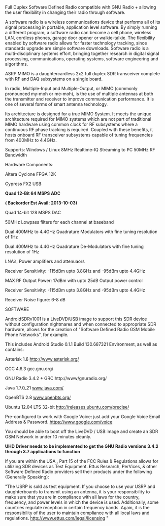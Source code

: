 Full Duplex Software Defined Radio compatible with GNU Radio + allowing the user flexibility in changing their radio through software.

A software radio is a wireless communications device that performs all of its signal processing in portable, application level software. By simply running a different program, a software radio can become a cell phone, wireless LAN, cordless phones, garage door opener or walkie-talkie. The flexibility enabled by software radio allows for faster technology tracking, since standards upgrade are simple software downloads. Software radio is a multi-disciplinary systems effort, bringing together research in digital signal processing, communications, operating systems, software engineering and algorithms.

ASRP MIMO is a daughtercardless 2x2 full duplex SDR transceiver complete with RF and DAQ subsystems on a single board.

In radio, Multiple-Input and Multiple-Output, or MIMO (commonly pronounced my-moh or me-moh), is the use of multiple antennas at both the transmitter and receiver to improve communication performance.  It is one of several forms of smart antenna technology.

Its architecture is designed for a true MIMO System. It meets the unique architecture required for MIMO systems which are not part of traditional MIMO hardware using common clock for RF subsystems where a continuous RF phase tracking is required. Coupled with these benefits, it hosts onboard RF transceiver subsystems capable of tuning frequencies from 400MHz to 4.4GHz.

Supports: Windows / Linux
8MHz Realtime-IQ Streaming to PC
50MHz RF Bandwidth

Hardware Components:

Altera Cyclone FPGA 12K

Cypress FX2 USB

**Quad 12-Bit 64 MSPS ADC**

**( Backorder Est Avail: 2013-10-03)**

Quad 14-bit 128 MSPS DAC

50MHz Lowpass filters for each channel at baseband

Dual 400MHz to 4.4GHz Quadrature Modulators with fine tuning resolution of 1Hz

Dual 400MHz to 4.4GHz Quadrature De-Modulators with fine tuning resolution of 1Hz

LNA’s, Power amplifiers and attenuaors

Receiver Sensitivity: -115dBm upto 3.8GHz and -95dBm upto 4.4GHz

MAX RF Output Power: 17dBm with upto 25dB Output power control

Receiver Sensitivity: -115dBm upto 3.8GHz and -95dBm upto 4.4GHz

Receiver Noise figure: 6-8 dB

SOFTWARE

AndroidSDRv1001 is a LiveDVD/USB image to support this SDR device without configuration nightmares and when connected to appropriate SDR hardware, allows for the creation of "Software Defined Radio GSM Mobile Phone Networks", for example.

This includes Android Studio 0.1.1 Build 130.687321 Environment, as well as contains:

Asterisk 1.8  http://www.asterisk.org/

GCC 4.6.3  gcc.gnu.org/‎

GNU Radio 3.4.2 + GRC http://www/gnuradio.org/‎

Java 1.7.0\_21 www.java.com/‎

OpenBTS 2.8 www.openbts.org/

Ubuntu 12.04 LTS 32-bit  http://releases.ubuntu.com/precise/‎

Pre-configured to work with Google Voice: just add your Google Voice Email Address & Password.  https://www.google.com/voice‎

You should be able to boot off the LiveDVD / USB image and create an SDR GSM Network in under 10 minutes cleanly.

**UHD Driver needs to be implemented to get the GNU Radio versions 3.4.2 through 3.7 applications to function**

If you are within the USA , Part 15 of the FCC Rules & Regulations allows for utilizing SDR devices as Test Equipment.  Ettus Research, PerVices, & other Software Defined Radio providers sell their products under the following (Generally Speaking):

"The USRP is sold as test equipment. If you choose to use your USRP and daughterboards to transmit using an antenna, it is your responsibility to make sure that you are in compliance with all laws for the country, frequency, and power levels in which the device is used. Additionally, some countries regulate reception in certain frequency bands. Again, it is the responsibility of the user to maintain compliance with all local laws and regulations.  http://www.ettus.com/legal/licensing "